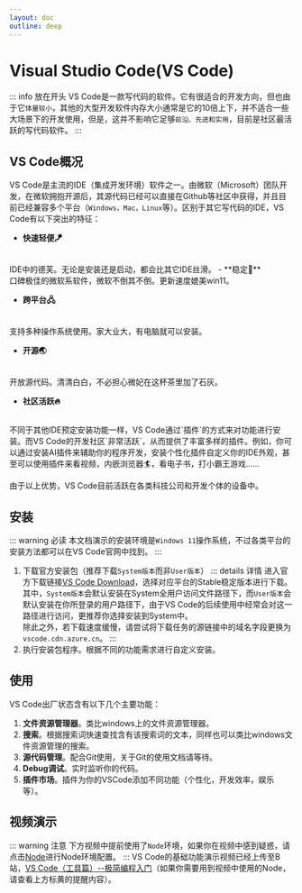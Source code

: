 ```yaml
---
layout: doc
outline: deep
---
```

# Visual Studio Code(VS Code)
::: info 放在开头
  VS Code是一款写代码的软件。它有很适合的开发方向，但也由于它`体量较小`，其他的大型开发软件内存大小通常是它的10倍上下，并不适合一些大场景下的开发使用，但是，这并不影响它足够`前沿、先进和实用`，目前是社区最活跃的写代码软件。
:::

## VS Code概况
  VS Code是主流的IDE（集成开发环境）软件之一。由微软（Microsoft）团队开发，在微软拥抱开源后，其源代码已经可以直接在Github等社区中获得，并且目前已经兼容多个平台（`Windows，Mac，Linux`等）。区别于其它写代码的IDE，VS Code有以下突出的特征：  

  - **快速轻便🪁**  
  <br/>
  IDE中的德芙。无论是安装还是启动，都会比其它IDE丝滑。
  - **稳定🐢** 
  <br/>  
  口碑极佳的微软系软件，微软不倒其不倒。更新速度媲美win11。  

  - **跨平台🖧**
  <br/>  
  支持多种操作系统使用。家大业大，有电脑就可以安装。  

  - **开源🌏**  
  <br/>
  开放源代码。清清白白，不必担心微妃在这杯茶里加了石灰。
    
  - **社区活跃🔥**
  <br />  
  不同于其他IDE预定安装功能一样，VS Code通过`插件`的方式来对功能进行安装。而VS Code的开发社区`非常活跃`，从而提供了丰富多样的插件。例如，你可以通过安装AI插件来辅助你的程序开发，安装个性化插件自定义你的IDE外观，甚至可以使用插件来看视频，内嵌浏览器🏄‍，看电子书，打小霸王游戏......

  由于以上优势，VS Code目前活跃在各类科技公司和开发个体的设备中。
## 安装
::: warning 必读
  本文档演示的安装环境是`Windows 11`操作系统，不过各类平台的安装方法都可以在VS Code官网中找到。
:::
  1. 下载官方安装包（推荐下载`System版本`而非`User版本`）
::: details 详情
  进入官方下载链接[VS Code Download](https://code.visualstudio.com/Download)，选择对应平台的Stable稳定版本进行下载。其中，`System版本`会默认安装在System全用户访问文件路径下，而`User版本`会默认安装在你所登录的用户路径下，由于VS Code的后续使用中经常会对这一路径进行访问，更推荐你选择安装到System中。  
  除此之外，若下载速度缓慢，请尝试将下载任务的源链接中的域名字段更换为`vscode.cdn.azure.cn`。
:::
  2. 执行安装包程序。根据不同的功能需求进行自定义安装。  
## 使用
  VS Code出厂状态含有以下几个主要功能：
  1. **文件资源管理器**。类比windows上的文件资源管理器。
  2. **搜索**。根据搜索词快速查找含有该搜索词的文本，同样也可以类比windows文件资源管理的搜索。
  3. **源代码管理**。配合Git使用，关于Git的使用文档请等待。
  4. **Debug调试**。实时监听你的代码。
  5. **插件市场**。插件为你的VSCode添加不同功能（个性化，开发效率，娱乐等）。
## 视频演示
::: warning 注意
  下方视频中提前使用了`Node`环境，如果你在视频中感到疑惑，请点击[Node](../env/Node.md)进行Node环境配置。
:::
  VS Code的基础功能演示视频已经上传至B站，[VS Code（工具篇）--极简编程入门](https://www.bilibili.com/video/BV1ww411y7Vh/)（如果你需要用到视频中使用的Node，请查看上方标黄的提醒内容）。
